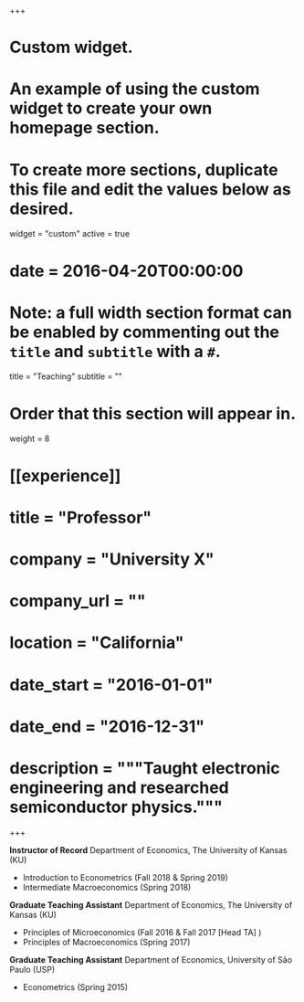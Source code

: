 +++
# Custom widget.
# An example of using the custom widget to create your own homepage section.
# To create more sections, duplicate this file and edit the values below as desired.
widget = "custom"
active = true
# date = 2016-04-20T00:00:00

# Note: a full width section format can be enabled by commenting out the `title` and `subtitle` with a `#`.
title = "Teaching"
subtitle = ""

# Order that this section will appear in.
weight = 8

# [[experience]]
#   title = "Professor"
#   company = "University X"
#   company_url = ""
#   location = "California"
#   date_start = "2016-01-01"
#   date_end = "2016-12-31"
#   description = """Taught electronic engineering and researched semiconductor physics."""

+++

**Instructor of Record**
Department of Economics, The University of Kansas (KU)

* Introduction to Econometrics (Fall 2018 & Spring 2019)
* Intermediate Macroeconomics (Spring 2018)


**Graduate Teaching Assistant**
Department of Economics, The University of Kansas (KU)

* Principles of Microeconomics (Fall 2016 & Fall 2017 [Head TA] )
* Principles of Macroeconomics (Spring 2017)


**Graduate Teaching Assistant**
Department of Economics, University of São Paulo (USP)

* Econometrics (Spring 2015)